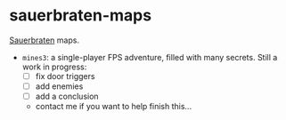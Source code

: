 # sauerbraten-maps

[Sauerbraten](http://sauerbraten.org/) maps.

- `mines3`: a single-player FPS adventure, filled with many secrets. Still a work in progress:
  - [ ] fix door triggers
  - [ ] add enemies
  - [ ] add a conclusion
  - contact me if you want to help finish this...
